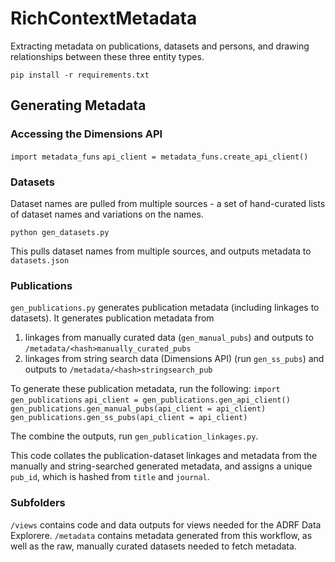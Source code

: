 # RichContextMetadata
Extracting metadata on publications, datasets and persons, and drawing relationships between these three entity types.

`pip install -r requirements.txt`
## Generating Metadata

### Accessing the Dimensions API
`import metadata_funs`
`api_client = metadata_funs.create_api_client()`

### Datasets
Dataset names are pulled from multiple sources - a set of hand-curated lists of dataset names and variations on the names.

`python gen_datasets.py`

This pulls dataset names from multiple sources, and outputs metadata to `datasets.json`


### Publications
`gen_publications.py` generates publication metadata (including linkages to datasets). It generates publication metadata from
1. linkages from manually curated data (`gen_manual_pubs`) and outputs to `/metadata/<hash>manually_curated_pubs`
2.  linkages from string search data (Dimensions API) (run `gen_ss_pubs`) and outputs to `/metadata/<hash>stringsearch_pub`

To generate these publication metadata, run the following:
`import gen_publications`
`api_client = gen_publications.gen_api_client()`
`gen_publications.gen_manual_pubs(api_client = api_client)`
`gen_publications.gen_ss_pubs(api_client = api_client)`

The combine the outputs, run
`gen_publication_linkages.py`.

This code collates the publication-dataset linkages and metadata from the manually and string-searched generated metadata, and assigns
a unique `pub_id`, which is hashed from `title` and `journal`.


### Subfolders
`/views` contains code and data outputs for views needed for the ADRF Data Explorere.
`/metadata` contains metadata generated from this workflow, as well as the raw, manually curated datasets needed to fetch metadata.
